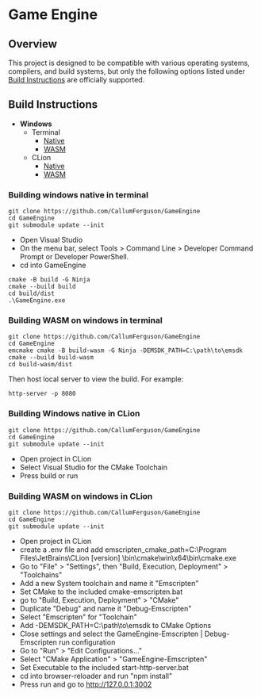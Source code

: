 # Game Engine

## Overview

This project is designed to be compatible with various operating systems, compilers, and build systems, but only the
following options listed under [Build Instructions](#build-instructions) are officially supported.

## Build Instructions

- **Windows**
    - Terminal
        - [Native](#building-windows-native-in-terminal)
        - [WASM](#building-wasm-on-windows-in-terminal)
    - CLion
        - [Native](#building-windows-native-in-clion)
        - [WASM](#building-wasm-on-windows-in-clion)

### Building windows native in terminal

```
git clone https://github.com/CallumFerguson/GameEngine
cd GameEngine
git submodule update --init
```

- Open Visual Studio
- On the menu bar, select Tools > Command Line > Developer Command Prompt or Developer PowerShell.
- cd into GameEngine

```
cmake -B build -G Ninja
cmake --build build
cd build/dist
.\GameEngine.exe
```

### Building WASM on windows in terminal

```
git clone https://github.com/CallumFerguson/GameEngine
cd GameEngine
emcmake cmake -B build-wasm -G Ninja -DEMSDK_PATH=C:\path\to\emsdk
cmake --build build-wasm
cd build-wasm/dist
```

Then host local server to view the build. For example:

```
http-server -p 8080
```

### Building Windows native in CLion

```
git clone https://github.com/CallumFerguson/GameEngine
cd GameEngine
git submodule update --init
```

- Open project in CLion
- Select Visual Studio for the CMake Toolchain
- Press build or run

### Building WASM on windows in CLion

```
git clone https://github.com/CallumFerguson/GameEngine
cd GameEngine
git submodule update --init
```

- Open project in CLion
- create a .env file and add emscripten_cmake_path=C:\Program Files\JetBrains\CLion [version]
  \bin\cmake\win\x64\bin\cmake.exe
- Go to "File" > "Settings", then "Build, Execution, Deployment" > "Toolchains"
- Add a new System toolchain and name it "Emscripten"
- Set CMake to the included cmake-emscripten.bat
- go to "Build, Execution, Deployment" > "CMake"
- Duplicate "Debug" and name it "Debug-Emscripten"
- Select "Emscripten" for "Toolchain"
- Add -DEMSDK_PATH=C:\path\to\emsdk to CMake Options
- Close settings and select the GameEngine-Emscripten | Debug-Emscripten run configuration
- Go to "Run" > "Edit Configurations..."
- Select "CMake Application" > "GameEngine-Emscripten"
- Set Executable to the included start-http-server.bat
- cd into browser-reloader and run "npm install"
- Press run and go to http://127.0.0.1:3002

